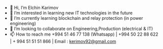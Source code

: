 - 👋 Hi, I’m Elchin Karimov
- 👀 I’m interested in learning new IT technologies in the future
- 🌱 I’m currently learning blockchain and relay protection (in power engineering)
- 💞️ I’m looking to collaborate on Engineering,Production (electrical & IT)
- 📫 How to reach me +994 51 46 77 138 (Whatsapp) | +994 50 22 88 622 | + 994 51 51 51 866 | Email : kerimov92@gmail.com

<!---
ElchinK/ElchinK is a ✨ special ✨ repository because its `README.md` (this file) appears on your GitHub profile.
You can click the Preview link to take a look at your changes.
--->
